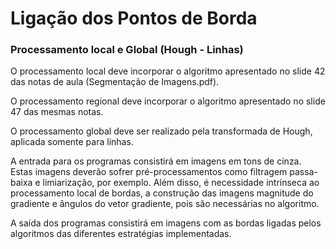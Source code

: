 # Ligação dos Pontos de Borda

### Processamento local e Global (Hough - Linhas)

O processamento local deve incorporar o algoritmo apresentado no slide 42 das notas de aula (Segmentação de Imagens.pdf). 

O processamento regional deve incorporar o algoritmo apresentado no slide 47 das mesmas notas. 

O processamento global deve ser realizado pela transformada de Hough, aplicada somente para linhas. 

A entrada para os programas consistirá em imagens em tons de cinza. Estas imagens deverão sofrer pré-processamentos como filtragem passa-baixa e limiarização, por exemplo. Além disso, é necessidade intrínseca ao processamento local de bordas, a construção das imagens magnitude do gradiente e ângulos do vetor gradiente, pois são necessárias no algoritmo. 

A saída dos programas consistirá em imagens com as bordas ligadas pelos algoritmos das diferentes estratégias implementadas. 
